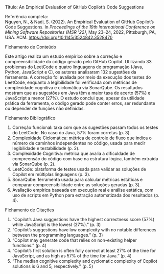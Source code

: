 
Título: An Empirical Evaluation of GitHub Copilot’s Code Suggestions

Referência completa:  
Nguyen, N., & Nadi, S. (2022). An Empirical Evaluation of GitHub Copilot’s Code Suggestions. In *Proceedings of the 19th International Conference on Mining Software Repositories (MSR ’22)*, May 23–24, 2022, Pittsburgh, PA, USA. ACM. https://doi.org/10.1145/3524842.3528470

Fichamento de Conteúdo

Este artigo realiza um estudo empírico sobre a correção e compreensibilidade do código gerado pelo GitHub Copilot. Utilizando 33 problemas do LeetCode e quatro linguagens de programação (Java, Python, JavaScript e C), os autores analisaram 132 sugestões da ferramenta. A correção foi avaliada por meio da execução dos testes do LeetCode, enquanto a legibilidade foi verificada com métricas de complexidade cognitiva e ciclomática via SonarQube. Os resultados mostram que as sugestões em Java têm a maior taxa de acerto (57%) e JavaScript a menor (27%). O estudo conclui que, apesar da utilidade prática da ferramenta, o código gerado pode conter erros, ser redundante ou depender de funções não definidas.

Fichamento Bibliográfico

1. Correção funcional: taxa com que as sugestões passam todos os testes do LeetCode. No caso do Java, 57% foram corretas (p. 3).
2. Complexidade Ciclomática: métrica de controle de fluxo que indica o número de caminhos independentes no código, usada para medir legibilidade e testabilidade (p. 2).
3. Complexidade Cognitiva: métrica que avalia a dificuldade de compreensão do código com base na estrutura lógica, também extraída via SonarQube (p. 2).
4. LeetCode: plataforma de testes usada para validar as soluções de Copilot em múltiplas linguagens (p. 3).
5. SonarQube: ferramenta usada para calcular métricas estáticas e comparar compreensibilidade entre as soluções geradas (p. 3).
6. Avaliação empírica baseada em execução real e análise estática, com uso de scripts em Python para extração automatizada dos resultados (p. 4).

Fichamento de Citações

1. “Copilot’s Java suggestions have the highest correctness score (57%) while JavaScript is the lowest (27%).” (p. 3)  
2. “Copilot’s suggestions have low complexity with no notable differences between the programming languages.” (p. 3)  
3. “Copilot may generate code that relies on non-existing helper functions.” (p. 4)  
4. “Copilot’s first solution is often fully correct at least 27% of the time for JavaScript, and as high as 57% of the time for Java.” (p. 4)  
5. “The median cognitive complexity and cyclomatic complexity of Copilot solutions is 6 and 5, respectively.” (p. 5)

